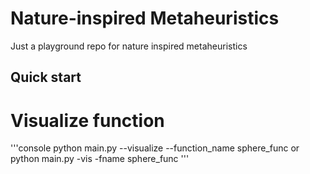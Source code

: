 # Nature-inspired Metaheuristics

Just a playground repo for nature inspired metaheuristics

## Quick start

# Visualize function
'''console
python main.py --visualize --function_name sphere_func
or
python main.py -vis -fname sphere_func
'''



